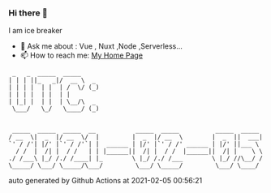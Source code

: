 ### Hi there 👋

I am ice breaker

- 💬 Ask me about : Vue , Nuxt ,Node ,Serverless...
- 📫 How to reach me: [My Home Page](https://icebreaker.top/)

```
 _   _  _____  _____     
| | | ||_   _|/  __ \  _ 
| | | |  | |  | /  \/ (_)
| | | |  | |  | |        
| |_| |  | |  | \__/\  _ 
 \___/   \_/   \____/ (_)
                         
                         
 _____  _____  _____  __           _____  _____          _____  _____ 
/ __  \|  _  |/ __  \/  |         |  _  |/ __  \        |  _  ||  ___|
`' / /'| |/' |`' / /'`| |  ______ | |/' |`' / /' ______ | |/' ||___ \ 
  / /  |  /| |  / /   | | |______||  /| |  / /  |______||  /| |    \ \
./ /___\ |_/ /./ /____| |_        \ |_/ /./ /___        \ |_/ //\__/ /
\_____/ \___/ \_____/\___/         \___/ \_____/         \___/ \____/
```

auto generated by Github Actions at 2021-02-05 00:56:21
